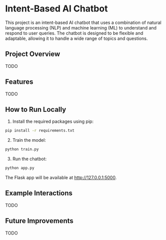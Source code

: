 # Intent-Based AI Chatbot

This project is an intent-based AI chatbot that uses a combination of natural language processing (NLP) and machine learning (ML) to understand and respond to user queries. The chatbot is designed to be flexible and adaptable, allowing it to handle a wide range of topics and questions.

## Project Overview
TODO

## Features
TODO

## How to Run Locally
1. Install the required packages using pip:

```bash
pip install -r requirements.txt
```

2. Train the model:

```bash
python train.py
```

3. Run the chatbot:

```bash
python app.py
```
The Flask app will be available at http://127.0.0.1:5000.

## Example Interactions
TODO

## Future Improvements
TODO
